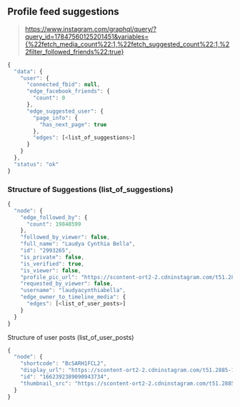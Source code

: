 ## Profile feed suggestions
> https://www.instagram.com/graphql/query/?query_id=17847560125201451&variables={%22fetch_media_count%22:1,%22fetch_suggested_count%22:1,%22filter_followed_friends%22:true}

```js
{
  "data": {
    "user": {
      "connected_fbid": null,
      "edge_facebook_friends": {
        "count": 0
      },
      "edge_suggested_user": {
        "page_info": {
          "has_next_page": true
        },
        "edges": [<list_of_suggestions>]
      }
    }
  },
  "status": "ok"
}
```

### Structure of Suggestions (list_of_suggestions)
```js
{
  "node": {
    "edge_followed_by": {
      "count": 19848599
    },
    "followed_by_viewer": false,
    "full_name": "Laudya Cynthia Bella",
    "id": "2993265",
    "is_private": false,
    "is_verified": true,
    "is_viewer": false,
    "profile_pic_url": "https://scontent-ort2-2.cdninstagram.com/t51.2885-19/s150x150/21569183_1468900316489054_2145823853593493504_a.jpg",
    "requested_by_viewer": false,
    "username": "laudyacynthiabella",
    "edge_owner_to_timeline_media": {
      "edges": [<list_of_user_posts>]
    }
  }
}
```

Structure of user posts (list_of_user_posts)
```js
{
  "node": {
    "shortcode": "BcSARH1FCL2",
    "display_url": "https://scontent-ort2-2.cdninstagram.com/t51.2885-15/e15/24274042_1992511347672316_2141849282267840512_n.jpg",
    "id": "1662392389090943734",
    "thumbnail_src": "https://scontent-ort2-2.cdninstagram.com/t51.2885-15/s640x640/e15/24274042_1992511347672316_2141849282267840512_n.jpg"
  }
}
```
